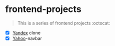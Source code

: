 # frontend-projects

> This is a series of frontend projects :octocat: 

-[x] [Yandex](https://yandex.com) clone 
-[x] [Yahoo](https://yahoo.com)-navbar
